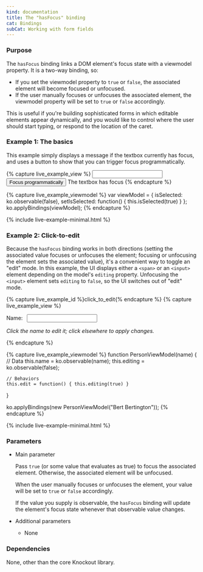 ```yaml
---
kind: documentation
title: The "hasFocus" binding
cat: Bindings
subCat: Working with form fields
---
```


### Purpose
The `hasFocus` binding links a DOM element's focus state with a viewmodel property. It is a two-way binding, so:

 * If you set the viewmodel property to `true` or `false`, the associated element will become focused or unfocused.
 * If the user manually focuses or unfocuses the associated element, the viewmodel property will be set to `true` or `false` accordingly.

This is useful if you're building sophisticated forms in which editable elements appear dynamically, and you would like to control where the user should start typing, or respond to the location of the caret.

### Example 1: The basics
This example simply displays a message if the textbox currently has focus, and uses a button to show that you can trigger focus programmatically.

{% capture live_example_view %}
<input data-bind="hasFocus: isSelected" />
<button data-bind="click: setIsSelected">Focus programmatically</button>
<span data-bind="visible: isSelected">The textbox has focus</span>
{% endcapture %}

{% capture live_example_viewmodel %}
var viewModel = {
    isSelected: ko.observable(false),
    setIsSelected: function() { this.isSelected(true) }
};
ko.applyBindings(viewModel);
{% endcapture %}

{% include live-example-minimal.html %}


### Example 2: Click-to-edit

Because the `hasFocus` binding works in both directions (setting the associated value focuses or unfocuses the element; focusing or unfocusing the element sets the associated value), it's a convenient way to toggle an "edit" mode. In this example, the UI displays either a `<span>` or an `<input>` element depending on the model's `editing` property. Unfocusing the `<input>` element sets `editing` to `false`, so the UI switches out of "edit" mode.

{% capture live_example_id %}click_to_edit{% endcapture %}
{% capture live_example_view %}
<p>
	Name:
	<b data-bind="visible: !editing(), text: name, click: edit">&nbsp;</b>
	<input data-bind="visible: editing, value: name, hasFocus: editing" />
</p>
<p><em>Click the name to edit it; click elsewhere to apply changes.</em></p>
{% endcapture %}

{% capture live_example_viewmodel %}
function PersonViewModel(name) {
    // Data
    this.name = ko.observable(name);
    this.editing = ko.observable(false);

    // Behaviors
    this.edit = function() { this.editing(true) }
}

ko.applyBindings(new PersonViewModel("Bert Bertington"));
{% endcapture %}

{% include live-example-minimal.html %}


### Parameters

 * Main parameter

   Pass `true` (or some value that evaluates as true) to focus the associated element. Otherwise, the associated element will be unfocused.

   When the user manually focuses or unfocuses the element, your value will be set to `true` or `false` accordingly.

   If the value you supply is observable, the `hasFocus` binding will update the element's focus state whenever that observable value changes.

 * Additional parameters

   * None

### Dependencies

None, other than the core Knockout library.
